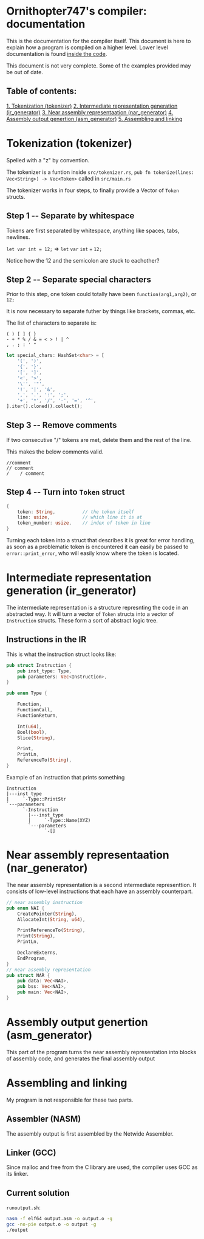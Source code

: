 # Ornithopter747's compiler: documentation

This is the documentation for the compiler itself. This document is here to explain how a program is compiled on a higher level. Lower level documentation is found [inside the code](../src/main.rs).

This document is not very complete. Some of the examples provided may be out of date.

## Table of contents:

[1. Tokenization (tokenizer)](#tokenization-tokenizer)
[2. Intermediate representation generation (ir\_generator)](#intermediate-representation-generation-ir_generator)
[3. Near assembly representaation (nar\_generator)](#near-assembly-representaation-nar_generator)
[4. Assembly output genertion (asm\_generator)](#assembly-output-genertion-asm_generator)
[5. Assembling and linking](#assembling-and-linking)

# Tokenization (tokenizer)

Spelled with a "z" by convention.

The tokenizer is a funtion inside `src/tokenizer.rs`, `pub fn tokenize(lines: Vec<String>) -> Vec<Token>` called in `src/main.rs`

The tokenizer works in four steps, to finally provide a Vector of `Token` structs.

## Step 1 -- Separate by whitespace

Tokens are first separated by whitespace, anything like spaces, tabs, newlines.

`let var int = 12;` => `let` `var` `int` `=` `12;`

Notice how the 12 and the semicolon are stuck to eachother?

## Step 2 -- Separate special characters

Prior to this step, one token could totally have been `function(arg1,arg2)`, or `12;`

It is now necessary to separate futher by things like brackets, commas, etc.

The list of characters to separate is:

```
( ) [ ] { }
- + * % / & = < > ! | ^
, . ; : ' "
```
```rust
let special_chars: HashSet<char> = [
    '(', ')',                       
    '{', '}',                       
    '[', ']',                       
    '<', '>',                       
    '\'', '"',                      
    '!', '|', '&',                  
    ',', '.', ':', ';',
    '+', '*', '/', '-', '=', '^',
].iter().cloned().collect();
```

## Step 3 -- Remove comments

If two consecutive "/" tokens are met, delete them and the rest of the line.

This makes the below comments valid.
```
//comment
// comment
/    / comment
```


## Step 4 -- Turn into `Token` struct

```rust
{
    token: String,          // the token itself
    line: usize,            // which line it is at
    token_number: usize,    // index of token in line
}
```

Turning each token into a struct that describes it is great for error handling, as soon as a problematic token is encountered it can easily be passed to `error::print_error`, who will easily know where the token is located.

# Intermediate representation generation (ir_generator)

The intermediate representation is a structure represnting the code in an abstracted way. It will turn a vector of `Token` structs into a vector of `Instruction` structs. These form a sort of abstract logic tree.

## Instructions in the IR

This is what the instruction struct looks like:

```rust
pub struct Instruction {
    pub inst_type: Type,
    pub parameters: Vec<Instruction>,
}

pub enum Type {

    Function,
    FunctionCall,       
    FunctionReturn,     

    Int(u64),
    Bool(bool),
    Slice(String),

    Print,
    PrintLn,
    ReferenceTo(String),
}
```

Example of an instruction that prints something
```
Instruction
|---inst_type
|     `-Type::PrintStr
`---parameters
      `-Instruction
        |---inst_type
        |     `-Type::Name(XYZ)
        `---parameters
              `-[]
```

# Near assembly representaation (nar_generator)

The near assembly representation is a second intermediate representtion. It consists of low-level instructions that each have an assembly counterpart.

```rust
// near assembly instruction
pub enum NAI {
    CreatePointer(String),
    AllocateInt(String, u64),

    PrintReferenceTo(String),
    Print(String),
    PrintLn,

    DeclareExterns,
    EndProgram,
}
// near assembly representation
pub struct NAR {
    pub data: Vec<NAI>,
    pub bss: Vec<NAI>,
    pub main: Vec<NAI>,
}
```

# Assembly output genertion (asm_generator)

This part of the program turns the near assembly representation into blocks of assembly code, and generates the final assembly output

# Assembling and linking

My program is not responsible for these two parts.

## Assembler (NASM)

The assembly output is first assembled by the Netwide Assembler.

## Linker (GCC)

Since malloc and free from the C library are used, the compiler uses GCC as its linker.

## Current solution

`runoutput.sh`:
```sh
nasm -f elf64 output.asm -o output.o -g
gcc -no-pie output.o -o output -g
./output
```